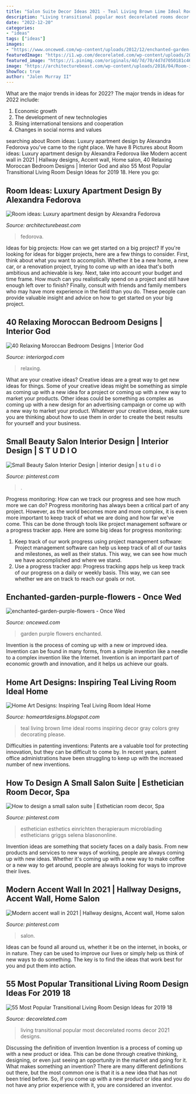 ```yaml
---
title: "Salon Suite Decor Ideas 2021 - Teal Living Brown Lime Ideal Rooms Inspiring Decor Gray Colors Grey Decorating Please"
description: "Living transitional popular most decorelated rooms decor 2021 designs"
date: "2022-12-20"
categories:
- "ideas"
tags: ["ideas"]
images:
- "https://www.oncewed.com/wp-content/uploads/2012/12/enchanted-garden-purple-flowers.jpeg"
featuredImage: "https://i1.wp.com/decorelated.com/wp-content/uploads/2019/03/55-Most-Popular-Transitional-Living-Room-Design-Ideas-for-2019-18.jpg?fit=948%2C1424&amp;ssl=1"
featured_image: "https://i.pinimg.com/originals/4d/7d/70/4d7d7050181c464832939f58b7ad57d9.jpg"
image: "https://architecturebeast.com/wp-content/uploads/2016/04/Room-ideas-Luxury-apartment-design-by-Alexandra-Fedorova-featured-on-Architecture-Beast-05.jpg"
ShowToc: true
author: "Jalen Murray II"
---
```



What are the major trends in ideas for 2022?
The major trends in ideas for 2022 include: 
1. Economic growth 
2. The development of new technologies 
3. Rising international tensions and cooperation 
4. Changes in social norms and values 

	

		
searching about Room ideas: Luxury apartment design by Alexandra Fedorova you've came to the right place. We have 8 Pictures about Room ideas: Luxury apartment design by Alexandra Fedorova like Modern accent wall in 2021 | Hallway designs, Accent wall, Home salon, 40 Relaxing Moroccan Bedroom Designs | Interior God and also 55 Most Popular Transitional Living Room Design Ideas for 2019 18. Here you go:
		
    
## Room Ideas: Luxury Apartment Design By Alexandra Fedorova

<img loading=lazy src="https://architecturebeast.com/wp-content/uploads/2016/04/Room-ideas-Luxury-apartment-design-by-Alexandra-Fedorova-featured-on-Architecture-Beast-05.jpg" onerror="this.onerror=null;this.src='https://tse2.mm.bing.net/th?id=OIP.TkDWciFszAlmsQM5oye-EQHaFi&amp;pid=15.1';" alt="Room ideas: Luxury apartment design by Alexandra Fedorova">

_Source: architecturebeast.com_

>fedorova. 

	

Ideas for big projects: How can we get started on a big project?
If you're looking for ideas for bigger projects, here are a few things to consider. First, think about what you want to accomplish. Whether it be a new home, a new car, or a renovation project, trying to come up with an idea that's both ambitious and achievable is key. Next, take into account your budget and time frame. How much can you realistically spend on a project and still have enough left over to finish? Finally, consult with friends and family members who may have more experience in the field than you do. These people can provide valuable insight and advice on how to get started on your big project.

    
## 40 Relaxing Moroccan Bedroom Designs | Interior God

<img loading=lazy src="https://interiorgod.com/wp-content/uploads/2016/06/moroccan-bedroom-decor.jpg" onerror="this.onerror=null;this.src='https://tse1.mm.bing.net/th?id=OIP.bfnBnv6fZnwpJmf0oMwTuwHaJ-&amp;pid=15.1';" alt="40 Relaxing Moroccan Bedroom Designs | Interior God">

_Source: interiorgod.com_

>relaxing. 

	

What are your creative ideas?
Creative ideas are a great way to get new ideas for things. Some of your creative ideas might be something as simple as coming up with a new idea for a project or coming up with a new way to market your products. Other ideas could be something as complex as coming up with a new design for an advertising campaign or come up with a new way to market your product. Whatever your creative ideas, make sure you are thinking about how to use them in order to create the best results for yourself and your business.

    
## Small Beauty Salon Interior Design | Interior Design | S T U D I O

<img loading=lazy src="https://i.pinimg.com/736x/9e/f9/18/9ef91892f8cc7941bb97f9e2b73b65a4--beauty-salon-interior-salon-interior-design.jpg" onerror="this.onerror=null;this.src='https://tse3.mm.bing.net/th?id=OIP.2LUjEUNNzTTJxCXxvq6CSwHaJ4&amp;pid=15.1';" alt="Small Beauty Salon Interior Design | interior design | s t u d i o">

_Source: pinterest.com_

>. 

	

Progress monitoring: How can we track our progress and see how much more we can do?
Progress monitoring has always been a critical part of any project. However, as the world becomes more and more complex, it is even more important to keep track of what we are doing and how far we've come. This can be done through tools like project management software or a progress tracker app. Here are some big ideas for progress monitoring: 
1. Keep track of our work progress using project management software: Project management software can help us keep track of all of our tasks and milestones, as well as their status. This way, we can see how much we have accomplished and where we stand. 
2. Use a progress tracker app: Progress tracking apps help us keep track of our progress on a daily or weekly basis. This way, we can see whether we are on track to reach our goals or not. 

    
## Enchanted-garden-purple-flowers - Once Wed

<img loading=lazy src="https://www.oncewed.com/wp-content/uploads/2012/12/enchanted-garden-purple-flowers.jpeg" onerror="this.onerror=null;this.src='https://tse1.mm.bing.net/th?id=OIP.Htmh_FDF-gDU7ljGB4K5BAHaJ5&amp;pid=15.1';" alt="enchanted-garden-purple-flowers - Once Wed">

_Source: oncewed.com_

>garden purple flowers enchanted. 

	

Invention is the process of coming up with a new or improved idea. Invention can be found in many forms, from a simple invention like a needle to a complex invention like the Internet. Invention is an important part of economic growth and innovation, and it helps us achieve our goals.

    
## Home Art Designs: Inspiring Teal Living Room Ideal Home

<img loading=lazy src="http://1.bp.blogspot.com/-vXeMfPkpFGY/UhrEyqmLt5I/AAAAAAAAACk/kYO-7y-LeZs/s1600/teal-living-room-ideas.jpg" onerror="this.onerror=null;this.src='https://tse2.mm.bing.net/th?id=OIP.ENDARwZVs14jWSbgbdhz5QHaKY&amp;pid=15.1';" alt="Home Art Designs: Inspiring Teal Living Room Ideal Home">

_Source: homeartdesigns.blogspot.com_

>teal living brown lime ideal rooms inspiring decor gray colors grey decorating please. 

	

Difficulties in patenting inventions:
Patents are a valuable tool for protecting innovation, but they can be difficult to come by. In recent years, patent office administrations have been struggling to keep up with the increased number of new inventions.

    
## How To Design A Small Salon Suite | Esthetician Room Decor, Spa

<img loading=lazy src="https://i.pinimg.com/736x/b7/e0/db/b7e0db98f7fe25dc481adf18ee8aff16.jpg" onerror="this.onerror=null;this.src='https://tse2.mm.bing.net/th?id=OIP.nHlXAIJEDkvvL02N9U6QawHaJ3&amp;pid=15.1';" alt="How to design a small salon suite | Esthetician room decor, Spa">

_Source: pinterest.com_

>esthetician esthetics einrichten therapieraum microblading estheticians griggs selena blasononline. 

	

Invention ideas are something that society faces on a daily basis. From new products and services to new ways of working, people are always coming up with new ideas. Whether it's coming up with a new way to make coffee or a new way to get around, people are always looking for ways to improve their lives. 

    
## Modern Accent Wall In 2021 | Hallway Designs, Accent Wall, Home Salon

<img loading=lazy src="https://i.pinimg.com/originals/4d/7d/70/4d7d7050181c464832939f58b7ad57d9.jpg" onerror="this.onerror=null;this.src='https://tse3.mm.bing.net/th?id=OIP.rJYlX2zPM0bHukuqxaQcEAHaJ4&amp;pid=15.1';" alt="Modern accent wall in 2021 | Hallway designs, Accent wall, Home salon">

_Source: pinterest.com_

>salon. 

	

Ideas can be found all around us, whether it be on the internet, in books, or in nature. They can be used to improve our lives or simply help us think of new ways to do something. The key is to find the ideas that work best for you and put them into action.

    
## 55 Most Popular Transitional Living Room Design Ideas For 2019 18

<img loading=lazy src="https://i1.wp.com/decorelated.com/wp-content/uploads/2019/03/55-Most-Popular-Transitional-Living-Room-Design-Ideas-for-2019-18.jpg?fit=948%2C1424&amp;ssl=1" onerror="this.onerror=null;this.src='https://tse1.mm.bing.net/th?id=OIP.OIV-VBUk21ER1xzA2U9ukwHaLI&amp;pid=15.1';" alt="55 Most Popular Transitional Living Room Design Ideas for 2019 18">

_Source: decorelated.com_

>living transitional popular most decorelated rooms decor 2021 designs. 

	

Discussing the definition of invention
Invention is a process of coming up with a new product or idea. This can be done through creative thinking, designing, or even just seeing an opportunity in the market and going for it. What makes something an invention? There are many different definitions out there, but the most common one is that it is a new idea that has not been tried before. So, if you come up with a new product or idea and you do not have any prior experience with it, you are considered an inventor.

